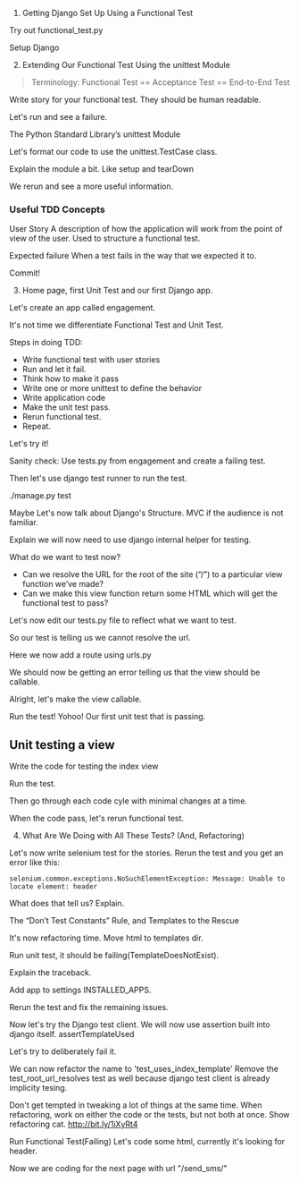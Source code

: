 

1. Getting Django Set Up Using a Functional Test

Try out functional_test.py

Setup Django


2. Extending Our Functional Test Using the unittest Module

> Terminology: Functional Test == Acceptance Test == End-to-End Test

Write story for your functional test.
They should be human readable.

Let's run and see a failure.

The Python Standard Library’s unittest Module

Let's format our code to use the unittest.TestCase class.

Explain the module a bit. Like setup and tearDown

We rerun and see a more useful information.

### Useful TDD Concepts

User Story
A description of how the application will work from the point of view of the user. Used to structure a functional test.

Expected failure
When a test fails in the way that we expected it to.

Commit!

3. Home page, first Unit Test and our first Django app.

Let's create an app called engagement.

It's not time we differentiate Functional Test and Unit Test.

Steps in doing TDD:
* Write functional test with user stories
* Run and let it fail.
* Think how to make it pass
* Write one or more unittest to define the behavior
* Write application code
* Make the unit test pass.
* Rerun functional test.
* Repeat.

Let's try it!

Sanity check:
Use tests.py from engagement and create a failing test.

Then let's use django test runner to run the test.

./manage.py test

Maybe Let's now talk about Django's Structure. MVC if the audience is not familiar.

Explain we will now need to use django internal helper for testing.

What do we want to test now?

* Can we resolve the URL for the root of the site (“/”) to a particular view function we’ve made?
* Can we make this view function return some HTML which will get the functional test to pass?

Let's now edit our tests.py file to reflect what we want to test.

So our test is telling us we cannot resolve the url.

Here we now add a route using urls.py

We should now be getting an error telling us that the view should be callable.

Alright, let's make the view callable.

Run the test! 
Yohoo! Our first unit test that is passing.


## Unit testing a view
Write the code for testing the index view

Run the test.

Then go through each code cyle with minimal changes at a time.

When the code pass, let's rerun functional test.


4. What Are We Doing with All These Tests? (And, Refactoring)

Let's now write selenium test for the stories.
Rerun the test and you get an error like this:

```
selenium.common.exceptions.NoSuchElementException: Message: Unable to locate element: header
```

What does that tell us? Explain.


The “Don’t Test Constants” Rule, and Templates to the Rescue

It's now refactoring time.
Move html to templates dir.

Run unit test, it should be failing(TemplateDoesNotExist).

Explain the traceback.

Add app to settings INSTALLED_APPS.

Rerun the test and fix the remaining issues.

Now let's try the Django test client.
We will now use assertion built into django itself.
assertTemplateUsed

Let's try to deliberately fail it.

We can now refactor the name to 'test_uses_index_template'
Remove the test_root_url_resolves test as well because django 
test client is already implicity tesing.

Don't get tempted in tweaking a lot of things at the same time.
When refactoring, work on either the code or the tests, but not both at once.
Show refactoring cat.
http://bit.ly/1iXyRt4

Run Functional Test(Failing)
Let's code some html, currently it's looking for header.


Now we are coding for the next page with url "/send_sms/"